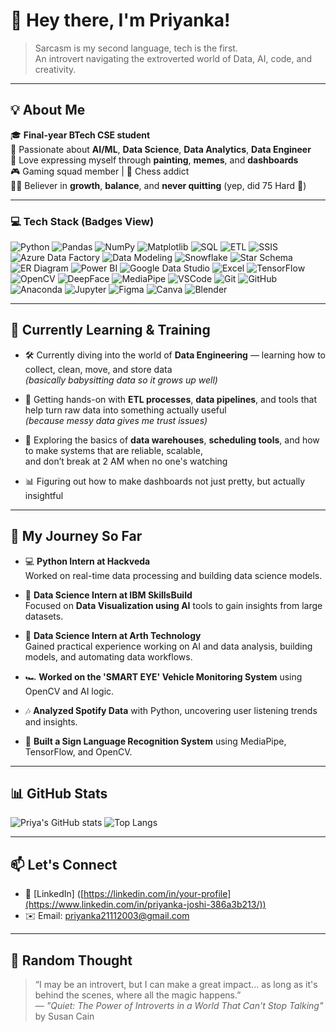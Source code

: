 # 👋 Hey there, I'm Priyanka!

> Sarcasm is my second language, tech is the first.  
> An introvert navigating the extroverted world of Data, AI, code, and creativity.

---

## 💡 About Me

🎓 **Final-year BTech CSE student**  
🎯 Passionate about **AI/ML**, **Data Science**, **Data Analytics**, **Data Engineer**  
🎨 Love expressing myself through **painting**, **memes**, and **dashboards**  
🎮 Gaming squad member | 🧠 Chess addict  
🧘‍♀️ Believer in **growth**, **balance**, and **never quitting** (yep, did 75 Hard 💪)

---

### 💻 Tech Stack (Badges View)

![Python](https://img.shields.io/badge/Python-3776AB?style=for-the-badge&logo=python&logoColor=white)
![Pandas](https://img.shields.io/badge/Pandas-150458?style=for-the-badge&logo=pandas&logoColor=white)
![NumPy](https://img.shields.io/badge/NumPy-013243?style=for-the-badge&logo=numpy&logoColor=white)
![Matplotlib](https://img.shields.io/badge/Matplotlib-11557C?style=for-the-badge&logo=matplotlib&logoColor=white)
![SQL](https://img.shields.io/badge/SQL-4479A1?style=for-the-badge&logo=mysql&logoColor=white)
![ETL](https://img.shields.io/badge/ETL-FF6F61?style=for-the-badge)  <!-- Soft Coral -->
![SSIS](https://img.shields.io/badge/SSIS-9B59B6?style=for-the-badge)  <!-- Amethyst Purple -->
![Azure Data Factory](https://img.shields.io/badge/Azure%20Data%20Factory-00B8D9?style=for-the-badge&logo=microsoftazure&logoColor=white)  <!-- Bright Azure -->
![Data Modeling](https://img.shields.io/badge/Data%20Modeling-FFA500?style=for-the-badge)
![Snowflake](https://img.shields.io/badge/Snowflake-56B9EB?style=for-the-badge&logo=snowflake&logoColor=white)
![Star Schema](https://img.shields.io/badge/Star%20Schema-FFA500?style=for-the-badge)
![ER Diagram](https://img.shields.io/badge/ER%20Diagram-8E44AD?style=for-the-badge)
![Power BI](https://img.shields.io/badge/Power%20BI-F2C811?style=for-the-badge&logo=powerbi&logoColor=black)
![Google Data Studio](https://img.shields.io/badge/Data%20Studio-4285F4?style=for-the-badge&logo=googledatastudio&logoColor=white)
![Excel](https://img.shields.io/badge/Excel-217346?style=for-the-badge&logo=microsoft-excel&logoColor=white)
![TensorFlow](https://img.shields.io/badge/TensorFlow-FF6F00?style=for-the-badge&logo=tensorflow&logoColor=white)
![OpenCV](https://img.shields.io/badge/OpenCV-5C3EE8?style=for-the-badge&logo=opencv&logoColor=white)
![DeepFace](https://img.shields.io/badge/DeepFace-FF4081?style=for-the-badge)
![MediaPipe](https://img.shields.io/badge/MediaPipe-FF6F00?style=for-the-badge)
![VSCode](https://img.shields.io/badge/VSCode-007ACC?style=for-the-badge&logo=visualstudiocode&logoColor=white)
![Git](https://img.shields.io/badge/Git-F05032?style=for-the-badge&logo=git&logoColor=white)
![GitHub](https://img.shields.io/badge/GitHub-181717?style=for-the-badge&logo=github&logoColor=white)
![Anaconda](https://img.shields.io/badge/Anaconda-42B029?style=for-the-badge&logo=anaconda&logoColor=white)
![Jupyter](https://img.shields.io/badge/Jupyter-F37626?style=for-the-badge&logo=jupyter&logoColor=white)
![Figma](https://img.shields.io/badge/Figma-F24E1E?style=for-the-badge&logo=figma&logoColor=white)
![Canva](https://img.shields.io/badge/Canva-00C4CC?style=for-the-badge&logo=canva&logoColor=white)
![Blender](https://img.shields.io/badge/Blender-F5792A?style=for-the-badge&logo=blender&logoColor=white)

---

## 🚀 Currently Learning & Training

- 🛠️ Currently diving into the world of **Data Engineering** — learning how to collect, clean, move, and store data  
  _(basically babysitting data so it grows up well)_
  
- 🔄 Getting hands-on with **ETL processes**, **data pipelines**, and tools that help turn raw data into something actually useful  
  _(because messy data gives me trust issues)_

- 🧱 Exploring the basics of **data warehouses**, **scheduling tools**, and how to make systems that are reliable, scalable,  
  and don’t break at 2 AM when no one's watching

- 📊 Figuring out how to make dashboards not just pretty, but actually insightful


---

## 🌱 My Journey So Far

- 💻 **Python Intern at Hackveda**  
  Worked on real-time data processing and building data science models.
  
- 🧠 **Data Science Intern at IBM SkillsBuild**  
  Focused on **Data Visualization using AI** tools to gain insights from large datasets.
  
- 🧰 **Data Science Intern at Arth Technology**  
  Gained practical experience working on AI and data analysis, building models, and automating data workflows.

- 🏎️ **Worked on the 'SMART EYE' Vehicle Monitoring System** using OpenCV and AI logic.  
- 🎶 **Analyzed Spotify Data** with Python, uncovering user listening trends and insights.
- 🤟 **Built a Sign Language Recognition System** using MediaPipe, TensorFlow, and OpenCV.  

---

## 📊 GitHub Stats

![Priya's GitHub stats](https://github-readme-stats.vercel.app/api?username=yourusername&show_icons=true&theme=radical)
![Top Langs](https://github-readme-stats.vercel.app/api/top-langs/?username=yourusername&layout=compact&theme=radical)

---

## 📫 Let's Connect

- 💼 [LinkedIn] ([https://linkedin.com/in/your-profile](https://www.linkedin.com/in/priyanka-joshi-386a3b213/))     
- ✉️ Email: priyanka21112003@gmail.com

---

## 💬 Random Thought

> “I may be an introvert, but I can make a great impact... as long as it's behind the scenes, where all the magic happens.”  
> — *"Quiet: The Power of Introverts in a World That Can't Stop Talking"* by Susan Cain

